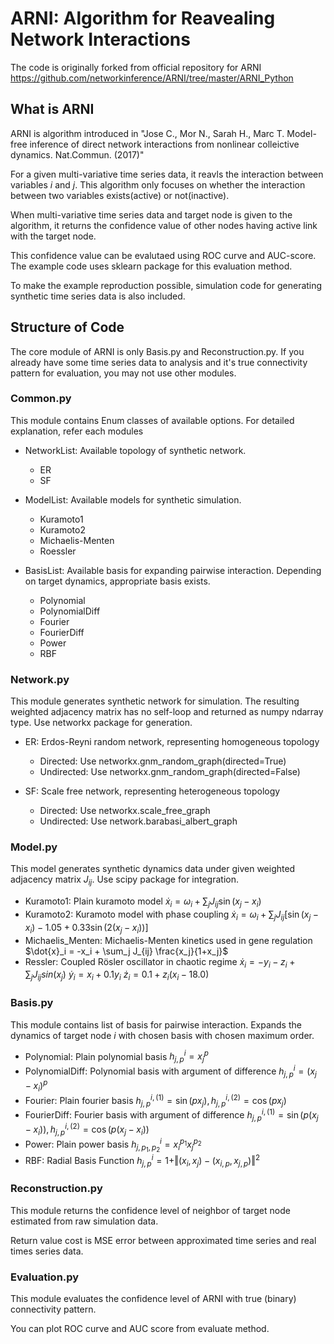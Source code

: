 # ARNI: Algorithm for Reavealing Network Interactions

The code is originally forked from official repository for ARNI
https://github.com/networkinference/ARNI/tree/master/ARNI_Python


## What is ARNI
ARNI is algorithm introduced in "Jose C., Mor N., Sarah H., Marc T. Model-free inference of direct network interactions from nonlinear colleictive dynamics. Nat.Commun. (2017)"

For a given multi-variative time series data, it reavls the interaction between variables $i$ and $j$.
This algorithm only focuses on whether the interaction between two variables exists(active) or not(inactive).

When multi-variative time series data and target node is given to the algorithm, it returns the confidence value of other nodes having active link with the target node.

This confidence value can be evalutaed using ROC curve and AUC-score. The example code uses sklearn package for this evaluation method.

To make the example reproduction possible, simulation code for generating synthetic time series data is also included.

## Structure of Code
The core module of ARNI is only Basis.py and Reconstruction.py. If you already have some time series data to analysis and it's true connectivity pattern for evaluation, you may not use other modules.


### Common.py
This module contains Enum classes of available options. For detailed explanation, refer each modules

* NetworkList: Available topology of synthetic network.
    - ER
    - SF

* ModelList: Available models for synthetic simulation.
    - Kuramoto1
    - Kuramoto2
    - Michaelis-Menten
    - Roessler

* BasisList: Available basis for expanding pairwise interaction. Depending on target dynamics, appropriate basis exists.
    - Polynomial
    - PolynomialDiff
    - Fourier
    - FourierDiff
    - Power
    - RBF

### Network.py
This module generates synthetic network for simulation. The resulting weighted adjacency matrix has no self-loop and returned as numpy ndarray type.
Use networkx package for generation.

* ER: Erdos-Reyni random network, representing homogeneous topology
    - Directed: Use networkx.gnm_random_graph(directed=True)
    - Undirected: Use networkx.gnm_random_graph(directed=False)

* SF: Scale free network, representing heterogeneous topology
    - Directed: Use networkx.scale_free_graph
    - Undirected: Use network.barabasi_albert_graph

### Model.py
This model generates synthetic dynamics data under given weighted adjacency matrix $J_{ij}$.
Use scipy package for integration.

* Kuramoto1: Plain kuramoto model
    $\dot{x}_i = \omega_i + \sum_j J_{ij} \sin(x_j-x_i)$
* Kuramoto2: Kuramoto model with phase coupling
    $\dot{x}_i = \omega_i + \sum_j J_{ij} \left[\sin(x_j-x_i) - 1.05 + 0.33 \sin(2(x_j-x_i))\right]$
* Michaelis_Menten: Michaelis-Menten kinetics used in gene regulation
    $\dot{x}_i = -x_i + \sum_j J_{ij} \frac{x_j}{1+x_j}$
* Ressler: Coupled Rösler oscillator in chaotic regime
    $\dot{x}_i = -y_i-z_i + \sum_j J_{ij} sin(x_j)$
    $\dot{y}_i = x_i + 0.1y_i$
    $\dot{z}_i = 0.1 + z_i(x_i-18.0)$


### Basis.py
This module contains list of basis for pairwise interaction. Expands the dynamics of target node $i$ with chosen basis with chosen maximum order.

* Polynomial: Plain polynomial basis
    $h^i_{j,p}=x_j^p$
* PolynomialDiff: Polynomial basis with argument of difference
    $h^i_{j,p}=(x_j-x_i)^p$
* Fourier: Plain fourier basis
    $h^{i, (1)}_{j,p} = \sin(px_j), h^{i, (2)}_{j,p} = \cos(px_j)$
* FourierDiff: Fourier basis with argument of difference
    $h^{i, (1)}_{j,p} = \sin(p(x_j-x_i)),  h^{i, (2)}_{j,p} = \cos(p(x_j-x_i))$
* Power: Plain power basis
    $h^i_{j,p_1,p_2} = x_i^{p_1}x_j^{p_2}$
* RBF: Radial Basis Function
    $h^i_{j,p} = 1+\Vert (x_i,x_j) - (x_{i,p}, x_{j,p}) \Vert^2$

### Reconstruction.py
This module returns the confidence level of neighbor of target node estimated from raw simulation data.

Return value cost is MSE error between approximated time series and real times series data.

### Evaluation.py
This module evaluates the confidence level of ARNI with true (binary) connectivity pattern.

You can plot ROC curve and AUC score from evaluate method.




